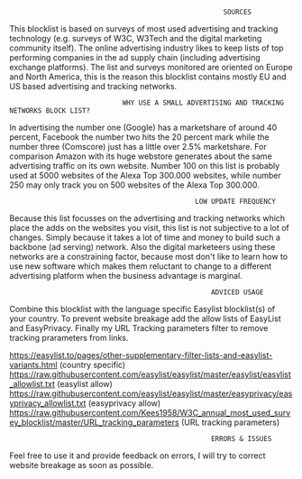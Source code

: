                                                          SOURCES
This blocklist is based on surveys of most used advertising and tracking technology (e.g. surveys of W3C, W3Tech and the
digital marketing community itself). The online advertising industry likes to keep lists of top performing companies in
the ad supply chain (including advertising exchange platforms). The list and surveys monitored are oriented on Europe and 
North America, this is the reason this blocklist contains mostly EU and US based advertising and tracking networks. 

                                WHY USE A SMALL ADVERTISING AND TRACKING NETWORKS BLOCK LIST? 
In advertising the number one (Google) has a marketshare of around 40 percent, Facebook the number two hits the 20 percent mark 
while the number three (Comscore) just has a little over 2.5% marketshare. For comparison Amazon with its huge webstore generates 
about the same advertising traffic on its own website. Number 100 on this list is probably used at 5000 websites of the Alexa 
Top 300.000 websites, while number 250 may only track you on 500 websites of the Alexa Top 300.000. 

                                                  LOW UPDATE FREQUENCY
Because this list focusses on the advertising and tracking networks which place the adds on the websites you visit, this list 
is not subjective to a lot of changes. Simply because it takes a lot of time and money to build such a backbone (ad serving) 
network. Also the digital marketeers using these networks are a constraining factor, because most don't like to learn how to
use new software which makes them reluctant to change to a different advertising platform when the business advantage is marginal.

                                                      ADVICED USAGE 
Combine this blocklist with the language specific Easylist blocklist(s) of your country. To prevent website breakage add the 
allow lists of EasyList and EasyPrivacy. Finally my URL Tracking parameters filter to remove tracking prarameters from links.

https://easylist.to/pages/other-supplementary-filter-lists-and-easylist-variants.html  (country specific) 
https://raw.githubusercontent.com/easylist/easylist/master/easylist/easylist_allowlist.txt (easylist allow)
https://raw.githubusercontent.com/easylist/easylist/master/easyprivacy/easyprivacy_allowlist.txt (easyprivacy allow)
https://raw.githubusercontent.com/Kees1958/W3C_annual_most_used_survey_blocklist/master/URL_tracking_parameters (URL tracking parameters)


                                                      ERRORS & ISSUES
Feel free to use it and provide feedback on errors, I will try to correct website breakage as soon as possible.  
